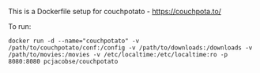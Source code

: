 This is a Dockerfile setup for couchpotato - https://couchpota.to/

To run:

```
docker run -d --name="couchpotato" -v /path/to/couchpotato/conf:/config -v /path/to/downloads:/downloads -v /path/to/movies:/movies -v /etc/localtime:/etc/localtime:ro -p 8080:8080 pcjacobse/couchpotato
```
